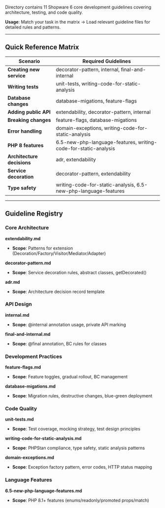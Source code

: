 Directory contains 11 Shopware 6 core development guidelines covering architecture, testing, and code quality.

**Usage**: Match your task in the matrix → Load relevant guideline files for detailed rules and patterns.

---

## Quick Reference Matrix

| Scenario | Required Guidelines |
|----------|-------------------|
| **Creating new service** | decorator-pattern, internal, final-and-internal |
| **Writing tests** | unit-tests, writing-code-for-static-analysis |
| **Database changes** | database-migations, feature-flags |
| **Adding public API** | extendability, decorator-pattern, internal |
| **Breaking changes** | feature-flags, database-migations |
| **Error handling** | domain-exceptions, writing-code-for-static-analysis |
| **PHP 8 features** | 6.5-new-php-language-features, writing-code-for-static-analysis |
| **Architecture decisions** | adr, extendability |
| **Service decoration** | decorator-pattern, extendability |
| **Type safety** | writing-code-for-static-analysis, 6.5-new-php-language-features |

---

## Guideline Registry

### Core Architecture
**extendability.md**
- **Scope**: Patterns for extension (Decoration/Factory/Visitor/Mediator/Adapter)

**decorator-pattern.md**
- **Scope**: Service decoration rules, abstract classes, getDecorated()

**adr.md**
- **Scope**: Architecture decision record template

### API Design
**internal.md**
- **Scope**: @internal annotation usage, private API marking

**final-and-internal.md**
- **Scope**: @final annotation, BC rules for classes

### Development Practices
**feature-flags.md**
- **Scope**: Feature toggles, gradual rollout, BC management

**database-migations.md**
- **Scope**: Migration rules, destructive changes, blue-green deployment

### Code Quality
**unit-tests.md**
- **Scope**: Test coverage, mocking strategy, test design principles

**writing-code-for-static-analysis.md**
- **Scope**: PHPStan compliance, type safety, static analysis patterns

**domain-exceptions.md**
- **Scope**: Exception factory pattern, error codes, HTTP status mapping

### Language Features
**6.5-new-php-language-features.md**
- **Scope**: PHP 8.1+ features (enums/readonly/promoted props/match)


